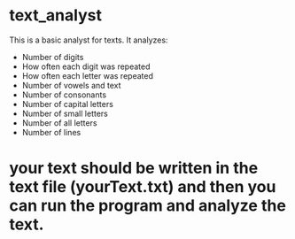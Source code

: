 # text_analyst
This is a basic analyst for texts. It analyzes:
- Number of digits
- How often each digit was repeated
- How often each letter was repeated
- Number of vowels and text
- Number of consonants
- Number of capital letters
- Number of small letters
- Number of all letters
- Number of lines


# your text should be written in the text file (yourText.txt) and then you can run the program and analyze the text.
